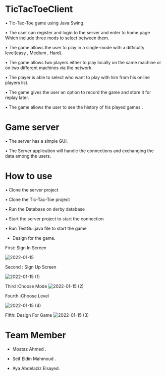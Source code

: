 # TicTacToeClient


•	Tic-Tac-Toe game using Java Swing.

•	The user can register and login to the server and enter to home page Which include three mods to select between them.

•	The game allows the user to play in a single-mode with a difficulty level(easy , Medium , Hard).

•	The game allows two players either to play locally on the same machine or on two different machines via the network.

•	The player is able to select who want to play with him from his online players list.

•	The game gives the user an option to record the game and store it for replay later.

•	The game allows the user to see the history of his played games .



# Game server

•	The server has a simple GUI. 

•	The Server application will handle the connections and exchanging the data among the users.


 # How to use
 
•	Clone the server project 

•	Clone the Tic-Tac-Toe project

•	Run the Database on derby database

•	Start the server project to start the connection

•	Run TestGui.java file to start the game



* Design for the game.

First:  Sign In Screen



![2022-01-15](https://user-images.githubusercontent.com/96724374/149603527-fd10d108-998a-4953-a777-01b69ff338c8.png)


Second : Sign Up Screen 

![2022-01-15 (1)](https://user-images.githubusercontent.com/96724374/149603627-af9dad43-1eee-485f-80a9-9ecb0f534569.png)

Third :Choose Mode 
![2022-01-15 (2)](https://user-images.githubusercontent.com/96724374/149603669-37ef922e-d902-44ea-8764-897b20356bab.png)

Fourth :Choose Level 

![2022-01-15 (4)](https://user-images.githubusercontent.com/96724374/149603697-d6a025cc-a3ab-43ed-90e6-401677f125aa.png)


Fifth: Design For Game 
![2022-01-15 (3)](https://user-images.githubusercontent.com/96724374/149603706-ef33f925-dcb1-4b78-b9b0-4526c0564761.png)


# Team Member 

* Moataz Ahmed .

* Seif Eldin Mahmoud .

* Aya Abdelaziz Elsayed.



